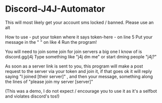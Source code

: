 # Discord-J4J-Automator

This will most likely get your account sms locked / banned.
Please use an alt

How to use - put your token where it says token-here - on line 5
Put your message in the " " on like 4
Run the program!

You will need to join some join for join servers a big one I know of is discord.gg/j4j
Type something like "j4j dm me" or start dming people "j4j?"

As soon as a server link is sent to you, this program will make a post request to the server via your token and join it, if that goes ok it will reply saying "I joined [their server]" , and then your message, something along the lines of "please join my server [server]"

(This was a demo, I do not expect / encourage you to use it as it's a selfbot and violates discord's tos!)
